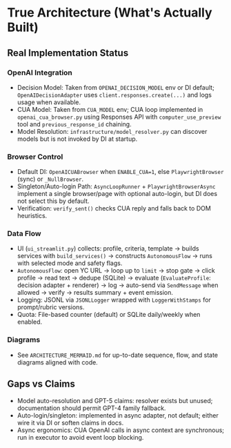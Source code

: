 # True Architecture (What's Actually Built)

## Real Implementation Status

### OpenAI Integration
- Decision Model: Taken from `OPENAI_DECISION_MODEL` env or DI default; `OpenAIDecisionAdapter` uses `client.responses.create(...)` and logs usage when available.
- CUA Model: Taken from `CUA_MODEL` env; CUA loop implemented in `openai_cua_browser.py` using Responses API with `computer_use_preview` tool and `previous_response_id` chaining.
- Model Resolution: `infrastructure/model_resolver.py` can discover models but is not invoked by DI at startup.

### Browser Control
- Default DI: `OpenAICUABrowser` when `ENABLE_CUA=1`, else `PlaywrightBrowser` (sync) or `_NullBrowser`.
- Singleton/Auto-login Path: `AsyncLoopRunner` + `PlaywrightBrowserAsync` implement a single browser/page with optional auto-login, but DI does not select this by default.
- Verification: `verify_sent()` checks CUA reply and falls back to DOM heuristics.

### Data Flow
- UI (`ui_streamlit.py`) collects: profile, criteria, template → builds services with `build_services()` → constructs `AutonomousFlow` → runs with selected mode and safety flags.
- `AutonomousFlow`: open YC URL → loop up to `limit` → stop gate → click profile → read text → dedupe (SQLite) → evaluate (`EvaluateProfile`: decision adapter + renderer) → log → auto-send via `SendMessage` when allowed → verify → results summary + event emission.
- Logging: JSONL via `JSONLLogger` wrapped with `LoggerWithStamps` for prompt/rubric versions.
- Quota: File-based counter (default) or SQLite daily/weekly when enabled.

### Diagrams
- See `ARCHITECTURE_MERMAID.md` for up-to-date sequence, flow, and state diagrams aligned with code.

## Gaps vs Claims
- Model auto-resolution and GPT-5 claims: resolver exists but unused; documentation should permit GPT-4 family fallback.
- Auto-login/singleton: implemented in async adapter, not default; either wire it via DI or soften claims in docs.
- Async ergonomics: CUA OpenAI calls in async context are synchronous; run in executor to avoid event loop blocking.

